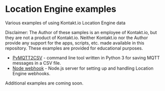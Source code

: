 # Location Engine examples
Various examples of using Kontakt.io Location Engine data

Disclaimer: The Author of these samples is an employee of Kontakt.io, but they are not a product of Kontakt.io. Neither Kontakt.io nor the Author provide any support for the apps, scripts, etc. made available in this repository. These examples are provided for educational purposes.

* [PyMQTT2CSV](https://github.com/adrianz/le-examples/tree/master/PyMQTT2CSV) - command line tool written in Python 3 for saving MQTT messages in a CSV file.
* [Node webhook](https://github.com/adrianz/le-examples/tree/master/node-webhook) - Node.js server for setting up and handling Location Engine webhooks.

Additional examples are coming soon.
